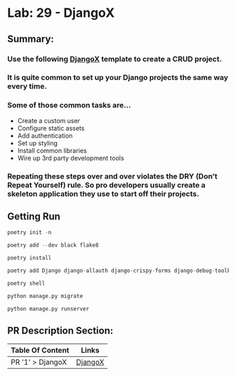 # Lab: 29 - DjangoX

## Summary:

### Use the following [DjangoX](https://github.com/wsvincent/djangox) template to create a CRUD project.

### It is quite common to set up your Django projects the same way every time.

### Some of those common tasks are…

* Create a custom user
* Configure static assets
* Add authentication
* Set up styling
* Install common libraries
* Wire up 3rd party development tools

### Repeating these steps over and over violates the DRY (Don’t Repeat Yourself) rule. So pro developers usually create a skeleton application they use to start off their projects.

## Getting Run

```py
poetry init -n

poetry add --dev black flake8

poetry install

poetry add Django django-allauth django-crispy-forms django-debug-toolbar whitenoise

poetry shell

python manage.py migrate

python manage.py runserver
```
## PR Description Section:

| Table Of Content                               | Links                                        |
| ---------------------------------------------- | -------------------------------------------  |
| PR '1' > DjangoX                               | [DjangoX]()|
